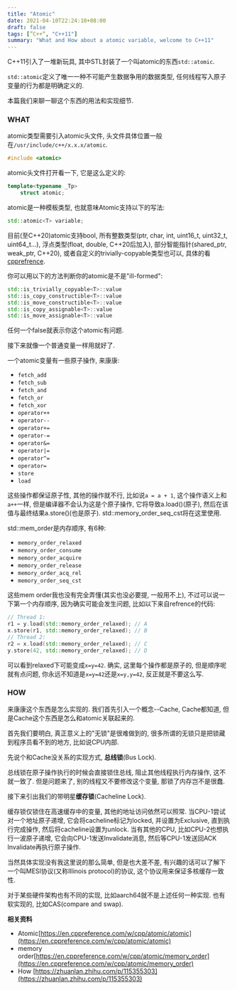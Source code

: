 ```yaml
---
title: "Atomic"
date: 2021-04-10T22:24:10+08:00
draft: false
tags: [”C++“, "C++11"]
summary: "What and How about a atomic variable, welcome to C++11"
---
```


C++11引入了一堆新玩具, 其中STL封装了一个叫atomic的东西`std::atomic`.

`std::atomic`定义了唯一一种不可能产生数据争用的数据类型, 任何线程写入原子变量的行为都是明确定义的.

本篇我们来聊一聊这个东西的用法和实现细节.

### WHAT

atomic类型需要引入atomic头文件, 头文件具体位置一般在`/usr/include/c++/x.x.x/atomic`.
```c++
#include <atomic>
```
atomic头文件打开看一下, 它是这么定义的:
```c++
template<typename _Tp>
    struct atomic;
```
atomic是一种模板类型, 也就意味Atomic支持以下的写法:
```c++
std::atomic<T> variable;
```
目前(至C++20)atomic支持bool, 所有整数类型(ptr, char, int, uint16_t, uint32_t, uint64_t...), 浮点类型(float, double, C++20后加入), 部分智能指针(shared_ptr, weak_ptr, C++20), 或者自定义的trivially-copyable类型也可以, 具体的看[cpprefrence](https://en.cppreference.com/w/cpp/atomic/atomic).

你可以用以下的方法判断你的atomic是不是"ill-formed":
```c++
std::is_trivially_copyable<T>::value
std::is_copy_constructible<T>::value
std::is_move_constructible<T>::value
std::is_copy_assignable<T>::value
std::is_move_assignable<T>::value
```
任何一个false就表示你这个atomic有问题.

接下来就像一个普通变量一样用就好了.

一个atomic变量有一些原子操作, 来康康:

+ `fetch_add`
+ `fetch_sub`
+ `fetch_and`
+ `fetch_or`
+ `fetch_xor`
+ `operator++`
+ `operator--`
+ `operator+=`
+ `operator-=`
+ `operator&=`
+ `operator|=`
+ `operator^=`
+ `operator=`
+ `store`
+ `load`

这些操作都保证原子性, 其他的操作就不行, 比如说`a = a + 1`, 这个操作语义上和`a++`一样, 但是编译器不会认为这是个原子操作, 它将导致a.load()(原子), 然后在该值与最终结果a.store()(也是原子). std::memory_order_seq_cst将在这里使用.

std::mem_order是内存顺序, 有6种:

+ `memory_order_relaxed`
+ `memory_order_consume`
+ `memory_order_acquire`
+ `memory_order_release`
+ `memory_order_acq_rel`
+ `memory_order_seq_cst`

这些mem order我也没有完全弄懂(其实也没必要提, 一般用不上), 不过可以说一下第一个内存顺序, 因为确实可能会发生问题, 比如以下来自refrence的代码:
``` c++
// Thread 1:
r1 = y.load(std::memory_order_relaxed); // A
x.store(r1, std::memory_order_relaxed); // B
// Thread 2:
r2 = x.load(std::memory_order_relaxed); // C 
y.store(42, std::memory_order_relaxed); // D
```
可以看到relaxed下可能变成`x=y=42`. 确实, 这里每个操作都是原子的, 但是顺序呢就有点问题, 你永远不知道是`x=y=42`还是`x=y,y=42`, 反正就是不要这么写.

### HOW

来康康这个东西是怎么实现的. 我们首先引入一个概念--Cache, Cache都知道, 但是Cache这个东西是怎么和atomic关联起来的.

首先我们要明白, 真正意义上的"无锁"是很难做到的, 很多所谓的无锁只是把锁藏到程序员看不到的地方, 比如说CPU内部.

先说个和Cache没关系的实现方式, **总线锁**(Bus Lock).

总线锁在原子操作执行的时候会直接锁住总线, 阻止其他线程执行内存操作, 这不就一致了. 但是问题来了, 别的线程又不要修改这个变量, 那锁了内存岂不是很蠢. 

接下来引出我们的带明星**缓存锁**(Cacheline Lock).

缓存锁仅锁住在高速缓存中的变量, 其他的地址访问依然可以照常. 当CPU-1尝试对一个地址原子递增, 它会将cacheline标记为locked, 并设置为Exclusive, 直到执行完成操作, 然后将cacheline设置为unlock. 当有其他的CPU, 比如CPU-2也想执行一波原子递增, 它会向CPU-1发送Invalidate消息, 然后等CPU-1发送回ACK Invalidate再执行原子操作.

当然具体实现没有我这里说的那么简单, 但是也大差不差, 有兴趣的话可以了解下一个叫MESI协议(又称Illinois protocol)的协议, 这个协议用来保证多核缓存一致性.

对于某些硬件架构也有不同的实现, 比如aarch64就不是上述任何一种实现. 也有软实现的, 比如CAS(compare and swap).

**相关资料**
+ Atomic[https://en.cppreference.com/w/cpp/atomic/atomic](https://en.cppreference.com/w/cpp/atomic/atomic)
+ memory order[https://en.cppreference.com/w/cpp/atomic/memory_order](https://en.cppreference.com/w/cpp/atomic/memory_order)
+ How [https://zhuanlan.zhihu.com/p/115355303](https://zhuanlan.zhihu.com/p/115355303)